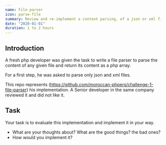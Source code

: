 ```yaml
---
name: File parser
icon: parse-file
summary: Review and re-implement a content parsing, of a json or xml file to a php array, solution
date: "2020-01-01"
duration: 1 to 2 hours
---
```


## Introduction

A fresh php developer was given the task to write a file parser to parse the content of any given file and return its content as a php array.

For a first step, he was asked to parse only json and xml files.

This repo represents (https://github.com/moroccan-phpers/challenge-1-file-parser) his implementation. A Senior developer in the same company reviewed it and did not like it.

## Task

Your task is to evaluate this implementation and implement it in your way.

- What are your thoughts about? What are the good things? the bad ones?
- How would you implement it?
